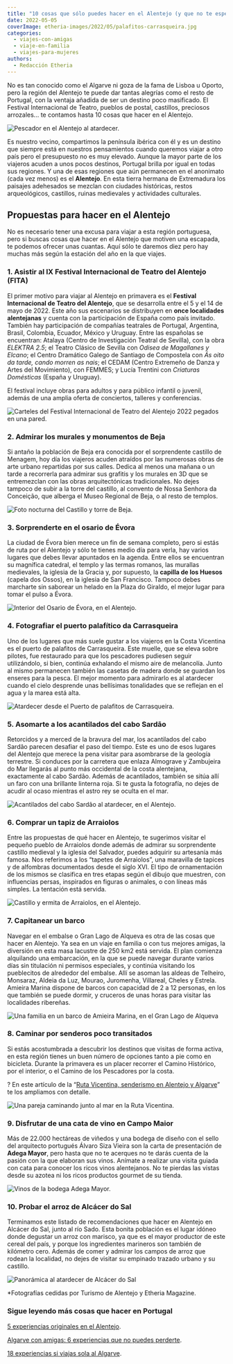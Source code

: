 ```yaml
---
title: "10 cosas que sólo puedes hacer en el Alentejo (y que no te esperas)"
date: 2022-05-05
coverImage: etheria-images/2022/05/palafitos-carrasqueira.jpg
categories: 
  - viajes-con-amigas
  - viaje-en-familia
  - viajes-para-mujeres
authors: 
  - Redacción Etheria
---
```


No es tan conocido como el Algarve ni goza de la fama de Lisboa u Oporto, pero la región del Alentejo te puede dar tantas alegrías como el resto de Portugal, con la ventaja añadida de ser un destino poco masificado. El Festival Internacional de Teatro, pueblos de postal, castillos, preciosos arrozales... te contamos hasta 10 cosas que hacer en el Alentejo.

![Pescador en el Alentejo al atardecer.](etheria-images/2022/05/palafitos-carrasqueira.jpg "Pescador en el Alentejo. © Eduardo Goody")

Es nuestro vecino, compartimos la península ibérica con él y es un destino que siempre 
está en nuestros pensamientos cuando queremos viajar a otro país pero el presupuesto no 
es muy elevado. Aunque la mayor parte de los viajeros acuden a unos pocos destinos, 
Portugal brilla por igual en todas sus regiones. Y una de esas regiones que aún 
permanecen en el anonimato (cada vez menos) es el **Alentejo**. En esta tierra hermana 
de Extremadura los paisajes adehesados se mezclan con ciudades históricas, restos 
arqueológicos, castillos, ruinas medievales y actividades culturales. 

## Propuestas para hacer en el Alentejo

No es necesario tener una excusa para viajar a esta región portuguesa, pero si buscas 
cosas que hacer en el Alentejo que motiven una escapada, te podemos ofrecer unas 
cuantas. Aquí sólo te daremos diez pero hay muchas más según la estación del año en la 
que viajes. 

### 1\. Asistir al IX Festival Internacional de Teatro del Alentejo (FITA)

El primer motivo para viajar al Alentejo en primavera es el **Festival Internacional de 
Teatro del Alentejo**, que se desarrolla entre el 5 y el 14 de mayo de 2022. Este año 
sus escenarios se distribuyen en **once localidades alentejanas** y cuenta con la 
participación de España como país invitado. También hay participación de compañías 
teatrales de Portugal, Argentina, Brasil, Colombia, Ecuador, México y Uruguay. Entre las 
españolas se encuentran: Atalaya (Centro de Investigación Teatral de Sevilla), con la 
obra _ELEKTRA 2.5_; el Teatro Clásico de Sevilla con _Odisea de Magallanes y Elcano_; el 
Centro Dramático Galego de Santiago de Compostela con _Ás oito da tarde, cando morren as 
nais_; el CEDAM (Centro Extremeño de Danza y Artes del Movimiento), con FEMMES; y Lucía 
Trentini con _Criaturas Domésticas_ (España y Uruguay). 

El festival incluye obras para adultos y para público infantil o juvenil, además de una 
amplia oferta de conciertos, talleres y conferencias. 

![Carteles del Festival Internacional de Teatro del Alentejo 2022 pegados en una pared.](etheria-images/2022/05/Cartel-FITA-2022.jpg "Carteles del Festival Internacional de Teatro del Alentejo.")

### 2\. Admirar los murales y monumentos de Beja

Si antaño la población de Beja era conocida por el sorprendente castillo de Menagem, hoy 
día los viajeros acuden atraídos por las numerosas obras de arte urbano repartidas por 
sus calles. Dedica al menos una mañana o un tarde a recorrerla para admirar sus grafitis 
y los murales en 3D que se entremezclan con las obras arquitectónicas tradicionales. No 
dejes tampoco de subir a la torre del castillo, al convento de Nossa Senhora da 
Conceição, que alberga el Museo Regional de Beja, o al resto de templos. 

![Foto nocturna del Castillo y torre de Beja.](etheria-images/2022/05/torre-Beja.jpg "Castillo y torre de Beja.")

### 3\. Sorprenderte en el osario de Évora

La ciudad de Évora bien merece un fin de semana completo, pero si estás de ruta por el 
Alentejo y sólo te tienes medio día para verla, hay varios lugares que debes llevar 
apuntados en la agenda. Entre ellos se encuentran su magnífica catedral, el templo y las 
termas romanos, las murallas medievales, la iglesia de la Gracia y, por supuesto, la 
**capilla de los Huesos** (capela dos Ossos), en la iglesia de San Francisco. Tampoco 
debes marcharte sin saborear un helado en la Plaza do Giraldo, el mejor lugar para tomar 
el pulso a Évora. 

![Interior del Osario de Évora, en el Alentejo.](etheria-images/2022/05/osario-Evora.jpg "Osario de Évora.")

### 4. Fotografiar el puerto palafítico da Carrasqueira

Uno de los lugares que más suele gustar a los viajeros en la Costa Vicentina es el 
puerto de palafitos de Carrasqueira. Este muelle, que se eleva sobre pilotes, fue 
restaurado para que los pescadores pudiesen seguir utilizándolo, si bien, continúa 
exhalando el mismo aire de melancolía. Junto al mismo permanecen también las casetas de 
madera donde se guardan los enseres para la pesca. El mejor momento para admirarlo es al 
atardecer cuando el cielo desprende unas bellísimas tonalidades que se reflejan en el 
agua y la marea está alta. 

![Atardecer desde el Puerto de palafitos de Carrasqueira.](etheria-images/2022/05/muelle-palafitos-Carrasqueira.jpg "Puerto de palafitos de Carrasqueira.")

### 5\. Asomarte a los acantilados del cabo Sardão

Retorcidos y a merced de la bravura del mar, los acantilados del cabo Sardão parecen 
desafiar el paso del tiempo. Este es uno de esos lugares del Alentejo que merece la pena 
visitar para asombrarse de la geología terrestre. Si conduces por la carretera que 
enlaza Almograve y Zambujeira do Mar llegarás al punto más occidental de la costa 
alentejana, exactamente al cabo Sardão. Además de acantilados, también se sitúa allí un 
faro con una brillante linterna roja. Si te gusta la fotografía, no dejes de acudir al 
ocaso mientras el astro rey se oculta en el mar. 

![Acantilados del cabo Sardão al atardecer, en el Alentejo.](etheria-images/2022/05/que-ver-alentejo-Cabo-Sardao.jpg "Acantilados del cabo Sardão.")

### 6\. Comprar un tapiz de Arraiolos

Entre las propuestas de qué hacer en Alentejo, te sugerimos visitar el pequeño pueblo de 
Arraiolos donde además de admirar su sorprendente castillo medieval y la iglesia del 
Salvador, puedes adquirir su artesanía más famosa. Nos referimos a los “tapetes de 
Arraiolos”, una maravilla de tapices y de alfombras documentados desde el siglo XVI. El 
tipo de ornamentación de los mismos se clasifica en tres etapas según el dibujo que 
muestren, con influencias persas, inspirados en figuras o animales, o con líneas más 
simples. La tentación está servida. 

![Castillo y ermita de Arraiolos, en el Alentejo.](etheria-images/2022/05/alentejo-Arraiolos.jpg "Pueblo de Arraiolos, en el Alentejo.")

### 7\. Capitanear un barco

Navegar en el embalse o Gran Lago de Alqueva es otra de las cosas que hacer en Alentejo. 
Ya sea en un viaje en familia o con tus mejores amigas, la diversión en esta masa 
lacustre de 250 km2 está servida. El plan comienza alquilando una embarcación, en la que 
se puede navegar durante varios días sin titulación ni permisos especiales, y continúa 
visitando los pueblecitos de alrededor del embalse. Allí se asoman las aldeas de 
Telheiro, Monsaraz, Aldeia da Luz, Mourao, Juromenha, Villareal, Cheles y Estrela. 
Amieira Marina dispone de barcos con capacidad de 2 a 12 personas, en los que también se 
puede dormir, y cruceros de unas horas para visitar las localidades ribereñas. 

![Una familia en un barco de Amieira Marina, en el Gran Lago de Alqueva](etheria-images/2022/05/alentejo-Amieira-Marina.jpg "© Barco de Amieira Marina, en el Gran Lago de Alqueva.")

### 8\. Caminar por senderos poco transitados

Si estás acostumbrada a descubrir los destinos que visitas de forma activa, en esta 
región tienes un buen número de opciones tanto a pie como en bicicleta. Durante la 
primavera es un placer recorrer el Camino Histórico, por el interior, o el Camino de los 
Pescadores por la costa. 

? En este artículo de la “[Ruta Vicentina, senderismo en Alentejo y 
Algarve](https://etheriamagazine.com/2018/07/25/ruta-vicentina-en-alentejo-y-algarve-mujeres-aventura-portugal/)” 
te los ampliamos con detalle. 

![Una pareja caminando junto al mar en la Ruta Vicentina.](etheria-images/2022/05/Alentejo-Ruta-Vicentina.jpg "Ruta Vicentina, en el Alentejo.")

### 9\. Disfrutar de una cata de vino en Campo Maior

Más de 22.000 hectáreas de viñedos y una bodega de diseño con el sello del arquitecto 
portugués Álvaro Siza Vieira son la carta de presentación de **Adega Mayor**, pero hasta 
que no te acerques no te darás cuenta de la pasión con la que elaboran sus vinos. 
Anímate a realizar una visita guiada con cata para conocer los ricos vinos alentejanos. 
No te pierdas las vistas desde su azotea ni los ricos productos gourmet de su tienda. 

![Vinos de la bodega Adega Mayor.](etheria-images/2018/11/adega-mayor-bodega-alentejo-1024x648.jpg "Vinos de la bodega Adega Mayor. © Etheria Magazine")

### 10\. Probar el arroz de Alcácer do Sal

Terminamos este listado de recomendaciones que hacer en Alentejo en Alcácer do Sal, 
junto al río Sado. Esta bonita población es el lugar idóneo donde degustar un arroz con 
marisco, ya que es el mayor productor de este cereal del país, y porque los ingredientes 
marineros son también de kilómetro cero. Además de comer y admirar los campos de arroz 
que rodean la localidad, no dejes de visitar su empinado trazado urbano y su castillo. 

![Panorámica al atardecer de Alcácer do Sal](etheria-images/2022/05/alentejo-Alcacer-Do-Sal.jpg "Alcácer do Sal al atardecer.")

\*Fotografías cedidas por Turismo de Alentejo y Etheria Magazine. 

### Sigue leyendo más cosas que hacer en Portugal

[5 experiencias originales en el 
Alentejo](https://etheriamagazine.com/2018/11/08/5-experiencias-con-amigas-en-el-alentejo/). 

[Algarve con amigas: 6 experiencias que no puedes 
perderte](https://etheriamagazine.com/2021/10/07/planes-imprescindibles-algarve-con-amigas/). 

[18 experiencias si viajas sola al 
Algarve](https://etheriamagazine.com/2020/08/07/18-experiencias-si-viajas-sola-al-algarve/).
